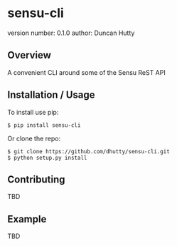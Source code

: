 sensu-cli
===============================

version number: 0.1.0
author: Duncan Hutty

Overview
--------

A convenient CLI around some of the Sensu ReST API

Installation / Usage
--------------------

To install use pip:

    $ pip install sensu-cli


Or clone the repo:

    $ git clone https://github.com/dhutty/sensu-cli.git
    $ python setup.py install
    
Contributing
------------

TBD

Example
-------

TBD